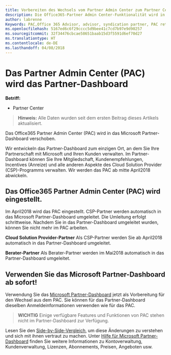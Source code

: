 ```yaml
---
title: Vorbereiten des Wechsels vom Partner Admin Center zum Partner Center | Partner Center
description: Die Office365-Partner Admin Center-Funktionalität wird in das Partner Center verschoben.
author: labrenne
Keywords: PAC,Office 365 Advisor, advisor, syndication partner, PAC retire, PAC retiring
ms.openlocfilehash: 5167ed6c6f29cccc5d9bee41c7cd7b97e9d90257
ms.sourcegitcommit: 32f34476cbcae58651baab15d3f5591d6ef70d27
ms.translationtype: HT
ms.contentlocale: de-DE
ms.lasthandoff: 04/08/2018
---
```

# <a name="partner-admin-center-is-moving-to-the-partner-dashboard"></a>Das Partner Admin Center (PAC) wird das Partner-Dashboard

**Betriff:**

-  Partner Center

>**Hinweis:** Alle Daten wurden seit dem ersten Beitrag dieses Artikels aktualisiert.

Das Office365 Partner Admin Center (PAC) wird in das Microsoft Partner-Dashboard verschoben.

Wir entwickeln das Partner-Dashboard zum einzigen Ort, an dem Sie Ihre Partnerschaft mit Microsoft und Ihren Kunden verwalten. Im Partner-Dashboard können Sie Ihre Mitgliedschaft, Kundenempfehlungen, Incentives (Anreize) und alle anderen Aspekte des Cloud Solution Provider (CSP)-Programms verwalten. Wir werden das PAC ab mitte April2018 abwickeln.

## <a name="the-office-365-partner-admin-center-pac-will-be-retired"></a>Das Office365 Partner Admin Center (PAC) wird eingestellt.

Im April2018 wird das PAC eingestellt. CSP-Partner werden automatisch in das Microsoft Partner-Dashboard umgeleitet. Die Umleitung erfolgt schrittweise. Nachdem Sie in das Partner-Dashboard umgeleitet wurden, können Sie nicht mehr im PAC arbeiten. 

**Cloud Solution Provider-Partner** Als CSP-Partner werden Sie ab April2018 automatisch in das Partner-Dashboard umgeleitet. 

**Berater-Partner** Als Berater-Partner werden im Mai2018 automatisch in das Partner-Dashboard umgeleitet.


## <a name="start-using-the-microsoft-partner-dashboard-now"></a>Verwenden Sie das Microsoft Partner-Dashboard ab sofort!

Verwendung Sie das [Microsoft Partner-Dashboard](https://partnercenter.microsoft.com/)  jetzt als Vorbereitung für den Wechsel aus dem PAC.  Sie können für das Partner-Dashboard dieselben Anmeldeinformationen verwenden wie für das PAC. 

>**WICHTIG** Einige verfügbare Features und Funktionen von PAC stehen nicht im Partner-Dashboard zur Verfügung.

 Lesen Sie den [Side-by-Side-Vergleich](moving-from-pac-to-pc.md), um diese Änderungen zu verstehen und sich mit ihnen vertraut zu machen.  Unter [Hilfe für Microsoft Partner-Dashboard](https://partnercenter.microsoft.com/partner/help) finden Sie weitere Informationen zu Kontoverwaltung, Kundenverwaltung, Lizenzen, Abonnements, Preisen, Angeboten usw.

 